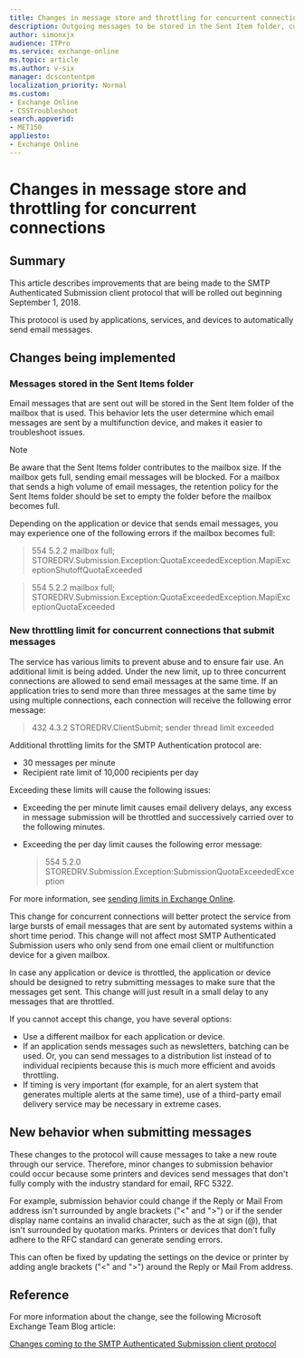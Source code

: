 ```yaml
---
title: Changes in message store and throttling for concurrent connections
description: Outgoing messages to be stored in the Sent Item folder, contributing to the mailbox size. Also, a limit is added for concurrent connections.
author: simonxjx
audience: ITPro
ms.service: exchange-online
ms.topic: article
ms.author: v-six
manager: dcscontentpm
localization_priority: Normal
ms.custom: 
- Exchange Online
- CSSTroubleshoot
search.appverid: 
- MET150
appliesto:
- Exchange Online
---
```

# Changes in message store and throttling for concurrent connections

## Summary

This article describes improvements that are being made to the SMTP Authenticated Submission client protocol that will be rolled out beginning September 1, 2018.

This protocol is used by applications, services, and devices to automatically send email messages.

## Changes being implemented

### Messages stored in the Sent Items folder

Email messages that are sent out will be stored in the Sent Item folder of the mailbox that is used. This behavior lets the user determine which email messages are sent by a multifunction device, and makes it easier to troubleshoot issues.

> [!NOTE]
> Be aware that the Sent Items folder contributes to the mailbox size. If the mailbox gets full, sending email messages will be blocked. For a mailbox that sends a high volume of email messages, the retention policy for the Sent Items folder should be set to empty the folder before the mailbox becomes full.

Depending on the application or device that sends email messages, you may experience one of the following errors if the mailbox becomes full:

> 554 5.2.2 mailbox full; STOREDRV.Submission.Exception:QuotaExceededException.MapiExceptionShutoffQuotaExceeded

> 554 5.2.2 mailbox full; STOREDRV.Submission.Exception:QuotaExceededException.MapiExceptionQuotaExceeded

### New throttling limit for concurrent connections that submit messages

The service has various limits to prevent abuse and to ensure fair use. An additional limit is being added. Under the new limit, up to three concurrent connections are allowed to send email messages at the same time. If an application tries to send more than three messages at the same time by using multiple connections, each connection will receive the following error message:

> 432 4.3.2 STOREDRV.ClientSubmit; sender thread limit exceeded

Additional throttling limits for the SMTP Authentication protocol are:

- 30 messages per minute
- Recipient rate limit of 10,000 recipients per day

Exceeding these limits will cause the following issues:

- Exceeding the per minute limit causes email delivery delays, any excess in message submission will be throttled and successively carried over to the following minutes.
- Exceeding the per day limit causes the following error message:

  > 554 5.2.0 STOREDRV.Submission.Exception:SubmissionQuotaExceededException

For more information, see [sending limits in Exchange Online](/office365/servicedescriptions/exchange-online-service-description/exchange-online-limits).

This change for concurrent connections will better protect the service from large bursts of email messages that are sent by automated systems within a short time period. This change will not affect most SMTP Authenticated Submission users who only send from one email client or multifunction device for a given mailbox.

In case any application or device is throttled, the application or device should be designed to retry submitting messages to make sure that the messages get sent. This change will just result in a small delay to any messages that are throttled.

If you cannot accept this change, you have several options:

- Use a different mailbox for each application or device.
- If an application sends messages such as newsletters, batching can be used. Or, you can send messages to a distribution list instead of to individual recipients because this is much more efficient and avoids throttling.
- If timing is very important (for example, for an alert system that generates multiple alerts at the same time), use of a third-party email delivery service may be necessary in extreme cases.

## New behavior when submitting messages

These changes to the protocol will cause messages to take a new route through our service. Therefore, minor changes to submission behavior could occur because some printers and devices send messages that don't fully comply with the industry standard for email, RFC 5322.

For example, submission behavior could change if the Reply or Mail From address isn't surrounded by angle brackets ("<" and ">") or if the sender display name contains an invalid character, such as the at sign (@), that isn't surrounded by quotation marks. Printers or devices that don't fully adhere to the RFC standard can generate sending errors.

This can often be fixed by updating the settings on the device or printer by adding angle brackets ("<" and ">") around the Reply or Mail From address.

## Reference

For more information about the change, see the following Microsoft Exchange Team Blog article:

[Changes coming to the SMTP Authenticated Submission client protocol](https://techcommunity.microsoft.com/t5/exchange-team-blog/changes-coming-to-the-smtp-authenticated-submission-client/ba-p/607825)
